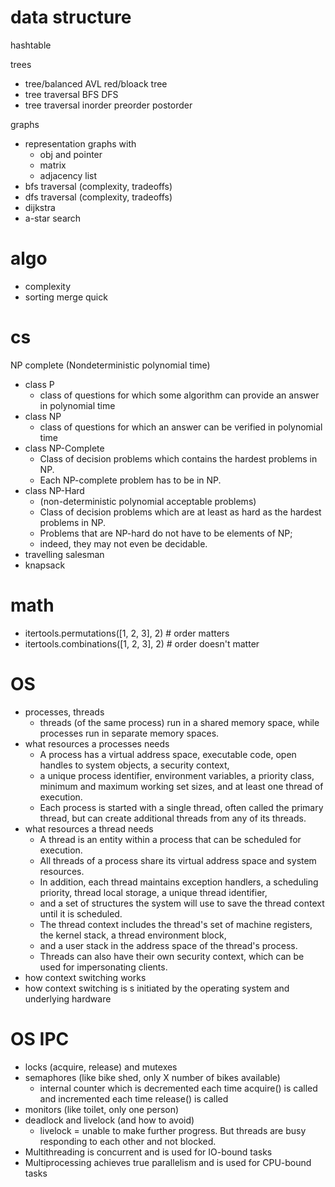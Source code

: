 # data structure


hashtable

trees
* tree/balanced  AVL red/bloack tree
* tree traversal BFS DFS
* tree traversal inorder preorder postorder

graphs
* representation graphs with 
  * obj and pointer
  * matrix
  * adjacency list
* bfs traversal (complexity, tradeoffs)
* dfs traversal (complexity, tradeoffs)
* dijkstra
* a-star search

# algo
* complexity
* sorting merge quick

# cs
NP complete (Nondeterministic polynomial time)
* class P
  * class of questions for which some algorithm can provide an answer in polynomial time
* class NP 
  * class of questions for which an answer can be verified in polynomial time 
* class NP-Complete
  * Class of decision problems which contains the hardest problems in NP. 
  * Each NP-complete problem has to be in NP.
* class NP-Hard 
  * (non-deterministic polynomial acceptable problems)
  * Class of decision problems which are at least as hard as the hardest problems in NP. 
  * Problems that are NP-hard do not have to be elements of NP; 
  * indeed, they may not even be decidable.
* travelling salesman
* knapsack


# math
* itertools.permutations([1, 2, 3], 2)  # order matters
* itertools.combinations([1, 2, 3], 2)  # order doesn't matter



# OS
* processes, threads
  *  threads (of the same process) run in a shared memory space, while processes run in separate memory spaces.
* what resources a processes needs
  * A process has a virtual address space, executable code, open handles to system objects, a security context, 
  * a unique process identifier, environment variables, a priority class, minimum and maximum working set sizes, and at least one thread of execution. 
  * Each process is started with a single thread, often called the primary thread, but can create additional threads from any of its threads.
* what resources a thread needs
  * A thread is an entity within a process that can be scheduled for execution. 
  * All threads of a process share its virtual address space and system resources. 
  * In addition, each thread maintains exception handlers, a scheduling priority, thread local storage, a unique thread identifier, 
  * and a set of structures the system will use to save the thread context until it is scheduled. 
  * The thread context includes the thread's set of machine registers, the kernel stack, a thread environment block, 
  * and a user stack in the address space of the thread's process. 
  * Threads can also have their own security context, which can be used for impersonating clients.
* how context switching works
* how context switching is s initiated by the operating system and underlying hardware

# OS IPC
* locks (acquire, release) and mutexes 
* semaphores (like bike shed, only X number of bikes available)
  * internal counter which is decremented each time acquire() is called and incremented each time release() is called
* monitors (like toilet, only one person)
* deadlock and livelock (and how to avoid)
  * livelock = unable to make further progress. But threads are busy responding to each other and not blocked.
* Multithreading is concurrent and is used for IO-bound tasks
* Multiprocessing achieves true parallelism and is used for CPU-bound tasks
